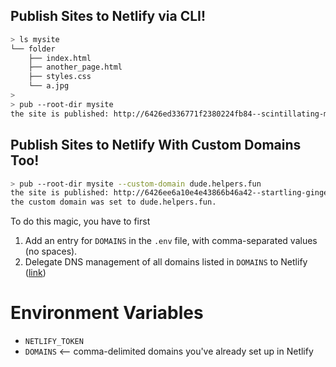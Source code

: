 ## Publish Sites to Netlify via CLI!

```bash
> ls mysite
└── folder
    ├── index.html
    ├── another_page.html
    ├── styles.css
    └── a.jpg
>
> pub --root-dir mysite
the site is published: http://6426ed336771f2380224fb84--scintillating-mochi-760bd3.netlify.app
```

## Publish Sites to Netlify With Custom Domains Too!

```bash
> pub --root-dir mysite --custom-domain dude.helpers.fun
the site is published: http://6426ee6a10e4e43866b46a42--startling-gingersnap-425138.netlify.app
the custom domain was set to dude.helpers.fun.
```

To do this magic, you have to first

1) Add an entry for `DOMAINS` in the `.env` file, with comma-separated values (no spaces).
1) Delegate DNS management of all domains listed in `DOMAINS` to Netlify ([link](https://docs.netlify.com/domains-https/netlify-dns/delegate-to-netlify/))

# Environment Variables

- `NETLIFY_TOKEN`
- `DOMAINS` <-- comma-delimited domains you've already set up in Netlify
